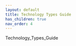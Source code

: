 ```yaml
---
layout: default
title: Technology Types Guide
has_children: true
nav_order: 4
---
```

Technology_Types_Guide
